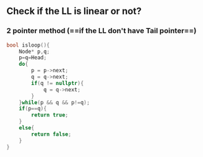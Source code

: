 ## Check if the LL is linear or not?

### 2 pointer method (==if the LL don't have Tail pointer==)

```c++
bool isloop(){
	Node* p,q;
	p=q=Head;
	do{
		p = p->next;
		q = q->next;
		if(q != nullptr){
			q = q->next;
		}
	}while(p && q && p!=q);
	if(p==q){
		return true;
	}
	else{
		return false;
	}
}
```
